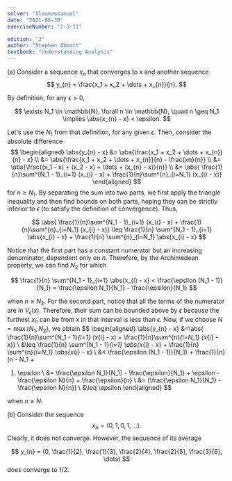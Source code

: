 ```yaml
---
solver: "Ileumassamuel"
date: "2021-08-30"
exerciseNumber: "2-3-11"

edition: "2"
author: "Stephen Abbott"
textbook: "Understanding Analysis"
---
```


(a) Consider a sequence $x_{n}$ that converges to $x$ and another
sequence 
$$
y_{n} = \frac{x_1 + x_2 + \dots + x_{n}}{n}.
$$


By definition, for any $\epsilon > 0$,

$$
\exists N_1 \in \mathbb{N}, \forall n \in \mathbb{N}, \quad n \geq N_1 \implies
\abs{x_{n} - x} < \epsilon.
$$


Let's use the $N_1$ from that definition, for any given $\epsilon$.
Then, consider the absolute difference 
$$
\begin{aligned}
\abs{y_{n} - x} 
&= \abs{\frac{x_1 + x_2 + \dots + x_{n}}{n} - x} \\
&= \abs{\frac{x_1 + x_2 + \dots + x_{n}}{n} -
\frac{xn}{n}} \\
&= \abs{\frac{(x_1 - x) + (x_2 - x) + \dots + (x_{n} -
x)}{n}} \\
&= \abs{ \frac{1}{n}\sum^{N_1 - 1}_{i=1} (x_{i} - x) +
\frac{1}{n}\sum^{n}_{i=N_1} (x_{i} - x)}
\end{aligned}
$$
for $n \geq N_1$. By separating
the sum into two parts, we first apply the triangle inequality and
then find bounds on both parts, hoping they can be strictly inferior
to $\epsilon$ (to satisfy the definition of convergence). Thus,

$$
\abs{ \frac{1}{n}\sum^{N_1 - 1}_{i=1} (x_{i} - x) +
\frac{1}{n}\sum^{n}_{i=N_1} (x_{i} - x)}
\leq \frac{1}{n} \sum^{N_1 - 1}_{i=1} \abs{x_{i} - x} +
\frac{1}{n} \sum^{n}_{i=N_1} \abs{x_{i} - x}
$$


Notice that the first part has a constant numerator but an
increasing denominator, dependent only on $n$. Therefore, by the
Archimedean property, we can find $N_2$ for which

$$
\frac{1}{n} \sum^{N_1 - 1}_{i=1} \abs{x_{i} - x} <
\frac{\epsilon (N_1 - 1)}{N_1}
= \frac{\epsilon N_1}{N_1} - \frac{\epsilon}{N_1}
$$

when $n \geq N_2$. For the second part, notice that all the terms of
the numerator are in $V_{\epsilon}(x)$. Therefore, their sum can be
bounded above by $\epsilon$ because the furthest $x_{n}$ can be from
$x$ in that interval is less than $\epsilon$. Now, if we choose
$N = \max \{N_1, N_2\}$, we obtain 
$$
\begin{aligned}
\abs{y_{n} - x} 
&=\abs{ \frac{1}{n}\sum^{N_1 - 1}_{i=1} (x_{i} - x) +
\frac{1}{n}\sum^{n}_{i=N_1} (x_{i} - x)} \\
&\leq \frac{1}{n}
\sum^{N_1 - 1}_{i=1} \abs{x_{i} - x} + \frac{1}{n}
\sum^{n}_{i=N_1} \abs{x_{i} - x} \\
&< \frac{\epsilon (N_1 - 1)}{N_1} + \frac{1}{n} (n - N_1 +
1) \epsilon \\
&= \frac{\epsilon N_1}{N_1} - \frac{\epsilon}{N_1} +
\epsilon - \frac{\epsilon N}{n} + \frac{\epsilon}{n} \\
&= (\frac{\epsilon N_1}{N_1} -\frac{\epsilon N}{n}) \\
&\leq \epsilon 
\end{aligned}
$$


when $n \geq N$.

(b) Consider the sequence 
$$
x_{n} = (0, 1, 0, 1, \dots).
$$
Clearly, it
does not converge. However, the sequence of its average

$$
y_{n} = (0, \frac{1}{2}, \frac{1}{3}, \frac{2}{4},
\frac{2}{5}, \frac{3}{6}, \dots)
$$
does converge
to 1/2.
